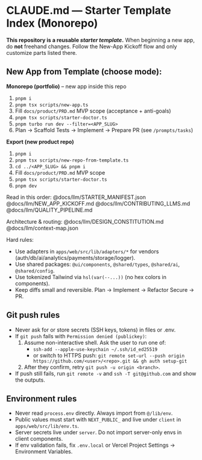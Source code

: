 # CLAUDE.md — Starter Template Index (Monorepo)

**This repository is a reusable _starter template_.** When beginning a new app, do **not** freehand changes.
Follow the New-App Kickoff flow and only customize parts listed there.

## New App from Template (choose mode):

**Monorepo (portfolio)** – new app inside this repo
1) `pnpm i`
2) `pnpm tsx scripts/new-app.ts`
3) Fill `docs/product/PRD.md` MVP scope (acceptance + anti-goals)
4) `pnpm tsx scripts/starter-doctor.ts`
5) `pnpm turbo run dev --filter=<APP_SLUG>`
6) Plan → Scaffold Tests → Implement → Prepare PR (see `/prompts/tasks`)

**Export (new product repo)**
1) `pnpm i`  
2) `pnpm tsx scripts/new-repo-from-template.ts`
3) `cd ../<APP_SLUG> && pnpm i`
4) Fill `docs/product/PRD.md` MVP scope
5) `pnpm tsx scripts/starter-doctor.ts`
6) `pnpm dev`

Read in this order:
@docs/llm/STARTER_MANIFEST.json
@docs/llm/NEW_APP_KICKOFF.md
@docs/llm/CONTRIBUTING_LLMS.md
@docs/llm/QUALITY_PIPELINE.md

Architecture & routing:
@docs/llm/DESIGN_CONSTITUTION.md
@docs/llm/context-map.json

Hard rules:
- Use adapters in `apps/web/src/lib/adapters/*` for vendors (auth/db/ai/analytics/payments/storage/logger).
- Use shared packages: `@ui/components`, `@shared/types`, `@shared/ai`, `@shared/config`.
- Use tokenized Tailwind via `hsl(var(--...))` (no hex colors in components).
- Keep diffs small and reversible. Plan → Implement → Refactor Secure → PR.

## Git push rules
- Never ask for or store secrets (SSH keys, tokens) in files or .env.
- If `git push` fails with `Permission denied (publickey)`:
  1) Assume non-interactive shell. Ask the user to run one of:
     - `ssh-add --apple-use-keychain ~/.ssh/id_ed25519`
     - or switch to HTTPS push: `git remote set-url --push origin https://github.com/<user>/<repo>.git && gh auth setup-git`
  2) After they confirm, retry `git push -u origin <branch>`.
- If push still fails, run `git remote -v` and `ssh -T git@github.com` and show the outputs.

## Environment rules
- Never read `process.env` directly. Always import from `@/lib/env`.
- Public values must start with `NEXT_PUBLIC_` and live under `client` in `apps/web/src/lib/env.ts`.
- Server secrets live under `server`. Do not import server-only envs in client components.
- If env validation fails, fix `.env.local` or Vercel Project Settings → Environment Variables.